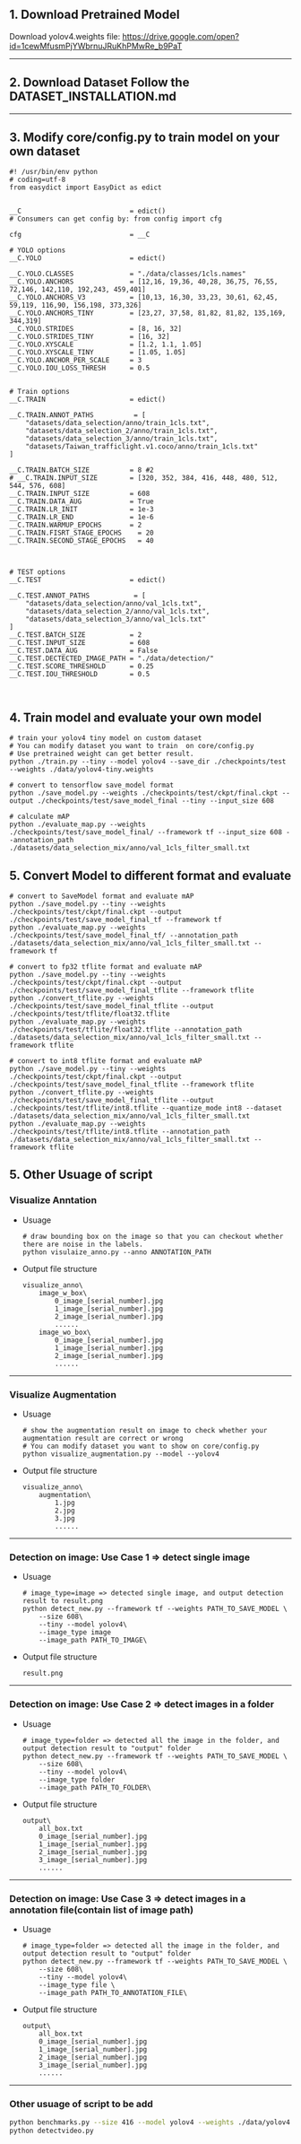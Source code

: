 ## 1. Download Pretrained Model
Download yolov4.weights file: https://drive.google.com/open?id=1cewMfusmPjYWbrnuJRuKhPMwRe_b9PaT

----
## 2. Download Dataset Follow the DATASET_INSTALLATION.md

----
## 3. Modify core/config.py to train model on your own dataset
```=python
#! /usr/bin/env python
# coding=utf-8
from easydict import EasyDict as edict


__C                           = edict()
# Consumers can get config by: from config import cfg

cfg                           = __C

# YOLO options
__C.YOLO                      = edict()

__C.YOLO.CLASSES              = "./data/classes/1cls.names"
__C.YOLO.ANCHORS              = [12,16, 19,36, 40,28, 36,75, 76,55, 72,146, 142,110, 192,243, 459,401]
__C.YOLO.ANCHORS_V3           = [10,13, 16,30, 33,23, 30,61, 62,45, 59,119, 116,90, 156,198, 373,326]
__C.YOLO.ANCHORS_TINY         = [23,27, 37,58, 81,82, 81,82, 135,169, 344,319]
__C.YOLO.STRIDES              = [8, 16, 32]
__C.YOLO.STRIDES_TINY         = [16, 32]
__C.YOLO.XYSCALE              = [1.2, 1.1, 1.05]
__C.YOLO.XYSCALE_TINY         = [1.05, 1.05]
__C.YOLO.ANCHOR_PER_SCALE     = 3
__C.YOLO.IOU_LOSS_THRESH      = 0.5


# Train options
__C.TRAIN                     = edict()

__C.TRAIN.ANNOT_PATHS          = [
    "datasets/data_selection/anno/train_1cls.txt",
    "datasets/data_selection_2/anno/train_1cls.txt",
    "datasets/data_selection_3/anno/train_1cls.txt",
    "datasets/Taiwan_trafficlight.v1.coco/anno/train_1cls.txt"
]

__C.TRAIN.BATCH_SIZE          = 8 #2
# __C.TRAIN.INPUT_SIZE        = [320, 352, 384, 416, 448, 480, 512, 544, 576, 608]
__C.TRAIN.INPUT_SIZE          = 608
__C.TRAIN.DATA_AUG            = True
__C.TRAIN.LR_INIT             = 1e-3
__C.TRAIN.LR_END              = 1e-6
__C.TRAIN.WARMUP_EPOCHS       = 2
__C.TRAIN.FISRT_STAGE_EPOCHS    = 20
__C.TRAIN.SECOND_STAGE_EPOCHS   = 40



# TEST options
__C.TEST                      = edict()

__C.TEST.ANNOT_PATHS           = [
    "datasets/data_selection/anno/val_1cls.txt",
    "datasets/data_selection_2/anno/val_1cls.txt",
    "datasets/data_selection_3/anno/val_1cls.txt"
]
__C.TEST.BATCH_SIZE           = 2
__C.TEST.INPUT_SIZE           = 608
__C.TEST.DATA_AUG             = False
__C.TEST.DECTECTED_IMAGE_PATH = "./data/detection/"
__C.TEST.SCORE_THRESHOLD      = 0.25
__C.TEST.IOU_THRESHOLD        = 0.5



```

## 4. Train model and evaluate your own model
```
# train your yolov4 tiny model on custom dataset 
# You can modify dataset you want to train  on core/config.py 
# Use pretrained weight can get better result.
python ./train.py --tiny --model yolov4 --save_dir ./checkpoints/test --weights ./data/yolov4-tiny.weights

# convert to tensorflow save_model format
python ./save_model.py --weights ./checkpoints/test/ckpt/final.ckpt --output ./checkpoints/test/save_model_final --tiny --input_size 608

# calculate mAP
python ./evaluate_map.py --weights ./checkpoints/test/save_model_final/ --framework tf --input_size 608 --annotation_path ./datasets/data_selection_mix/anno/val_1cls_filter_small.txt
```

## 5. Convert Model to different format and evaluate
```
# convert to SaveModel format and evaluate mAP
python ./save_model.py --tiny --weights ./checkpoints/test/ckpt/final.ckpt --output ./checkpoints/test/save_model_final_tf --framework tf
python ./evaluate_map.py --weights ./checkpoints/test/save_model_final_tf/ --annotation_path ./datasets/data_selection_mix/anno/val_1cls_filter_small.txt --framework tf 

# convert to fp32 tflite format and evaluate mAP
python ./save_model.py --tiny --weights ./checkpoints/test/ckpt/final.ckpt --output ./checkpoints/test/save_model_final_tflite --framework tflite
python ./convert_tflite.py --weights ./checkpoints/test/save_model_final_tflite --output ./checkpoints/test/tflite/float32.tflite
python ./evaluate_map.py --weights ./checkpoints/test/tflite/float32.tflite --annotation_path ./datasets/data_selection_mix/anno/val_1cls_filter_small.txt --framework tflite

# convert to int8 tflite format and evaluate mAP
python ./save_model.py --tiny --weights ./checkpoints/test/ckpt/final.ckpt --output ./checkpoints/test/save_model_final_tflite --framework tflite
python ./convert_tflite.py --weights ./checkpoints/test/save_model_final_tflite --output ./checkpoints/test/tflite/int8.tflite --quantize_mode int8 --dataset ./datasets/data_selection_mix/anno/val_1cls_filter_small.txt
python ./evaluate_map.py --weights ./checkpoints/test/tflite/int8.tflite --annotation_path ./datasets/data_selection_mix/anno/val_1cls_filter_small.txt --framework tflite
```


## 5. Other Usuage of script
### Visualize Anntation
-   Usuage
    ```
    # draw bounding box on the image so that you can checkout whether there are noise in the labels.
    python visulaize_anno.py --anno ANNOTATION_PATH
    ```
-   Output file structure
    ```
    visualize_anno\
        image_w_box\
            0_image_[serial_number].jpg
            1_image_[serial_number].jpg
            2_image_[serial_number].jpg
            ......
        image_wo_box\
            0_image_[serial_number].jpg
            1_image_[serial_number].jpg
            2_image_[serial_number].jpg
            ......
    ```
----

### Visualize Augmentation 
-   Usuage
    ```
    # show the augmentation result on image to check whether your augmentation result are correct or wrong
    # You can modify dataset you want to show on core/config.py 
    python visualize_augmentation.py --model --yolov4
    ```
-   Output file structure
    ```
    visualize_anno\
        augmentation\
            1.jpg
            2.jpg
            3.jpg
            ......
    ```
----

### Detection on image: Use Case 1 => detect single image
-   Usuage
    ```
    # image_type=image => detected single image, and output detection result to result.png
    python detect_new.py --framework tf --weights PATH_TO_SAVE_MODEL \
        --size 608\
        --tiny --model yolov4\
        --image_type image
        --image_path PATH_TO_IMAGE\
    ```
-   Output file structure
    ```
    result.png
    ```

----
### Detection on image: Use Case 2 => detect images in a folder
-   Usuage
    ```
    # image_type=folder => detected all the image in the folder, and output detection result to "output" folder 
    python detect_new.py --framework tf --weights PATH_TO_SAVE_MODEL \
        --size 608\
        --tiny --model yolov4\
        --image_type folder
        --image_path PATH_TO_FOLDER\
    ```
-   Output file structure
    ```
    output\
        all_box.txt
        0_image_[serial_number].jpg
        1_image_[serial_number].jpg
        2_image_[serial_number].jpg
        3_image_[serial_number].jpg
        ......
    ```

----
### Detection on image: Use Case 3 => detect images in a annotation file(contain list of image path)
-   Usuage
    ```
    # image_type=folder => detected all the image in the folder, and output detection result to "output" folder 
    python detect_new.py --framework tf --weights PATH_TO_SAVE_MODEL \
        --size 608\
        --tiny --model yolov4\
        --image_type file \
        --image_path PATH_TO_ANNOTATION_FILE\
    ```
-   Output file structure
    ```
    output\
        all_box.txt
        0_image_[serial_number].jpg
        1_image_[serial_number].jpg
        2_image_[serial_number].jpg
        3_image_[serial_number].jpg
        ......
    ```

----

### 


### Other usuage of script to be add
```bash
python benchmarks.py --size 416 --model yolov4 --weights ./data/yolov4.weights
python detectvideo.py
```
